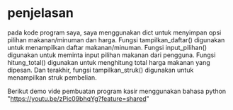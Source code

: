 # penjelasan

pada kode program saya, saya menggunakan dict untuk menyimpan opsi pilihan makanan/minuman dan harga. Fungsi tampilkan_daftar() digunakan untuk menampilkan daftar makanan/minuman. Fungsi input_pilihan() digunakan untuk meminta input pilihan makanan dari pengguna. Fungsi hitung_total() digunakan untuk menghitung total harga makanan yang dipesan. Dan terakhir, fungsi tampilkan_struk() digunakan untuk menampilkan struk pembelian.

Berikut demo vide pembuatan program kasir menggunakan bahasa python "https://youtu.be/zPic09bhqYg?feature=shared"
